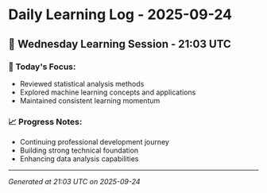 # Daily Learning Log - 2025-09-24

## 📅 Wednesday Learning Session - 21:03 UTC

### 🎯 Today's Focus:
- Reviewed statistical analysis methods
- Explored machine learning concepts and applications
- Maintained consistent learning momentum

### 📈 Progress Notes:
- Continuing professional development journey
- Building strong technical foundation
- Enhancing data analysis capabilities

---
*Generated at 21:03 UTC on 2025-09-24*
